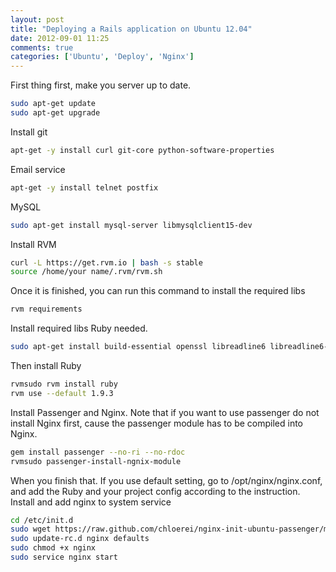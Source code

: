 ```yaml
---
layout: post
title: "Deploying a Rails application on Ubuntu 12.04"
date: 2012-09-01 11:25
comments: true
categories: ['Ubuntu', 'Deploy', 'Nginx']
---
```

First thing first, make you server up to date.
```bash
sudo apt-get update
sudo apt-get upgrade
```
Install git
```bash
apt-get -y install curl git-core python-software-properties
```
Email service
```bash
apt-get -y install telnet postfix
```
MySQL
```bash
sudo apt-get install mysql-server libmysqlclient15-dev
```
Install RVM
```bash
curl -L https://get.rvm.io | bash -s stable
source /home/your name/.rvm/rvm.sh
```
Once it is finished, you can run this command to install the required libs
```bash
rvm requirements
```
Install required libs Ruby needed.
```bash
sudo apt-get install build-essential openssl libreadline6 libreadline6-dev curl git-core zlib1g zlib1g-dev libssl-dev libyaml-dev libsqlite3-dev sqlite3 libxml2-dev libxslt-dev autoconf libc6-dev ncurses-dev automake libtool bison subversion
```
Then install Ruby
```bash
rvmsudo rvm install ruby
rvm use --default 1.9.3
```
Install Passenger and Nginx. Note that if you want to use passenger do not install Nginx first, cause the passenger module has to be compiled into Nginx.
```bash
gem install passenger --no-ri --no-rdoc
rvmsudo passenger-install-ngnix-module
```
When you finish that. If you use default setting, go to /opt/nginx/nginx.conf, and add the Ruby and your project config according to the instruction.
Install and add nginx to system service
```bash
cd /etc/init.d
sudo wget https://raw.github.com/chloerei/nginx-init-ubuntu-passenger/master/nginx
sudo update-rc.d nginx defaults
sudo chmod +x nginx
sudo service nginx start
```
